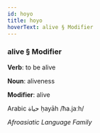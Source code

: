 ```yaml
---
id: hoyo
title: hoyo
hoverText: alive § Modifier
---
```


### alive § Modifier

**Verb**: to be alive

**Noun**: aliveness

**Modifier**: alive

Arabic حياة ḥayāh /ħa.jaːh/

*Afroasiatic Language Family*